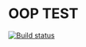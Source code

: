# OOP TEST

[![Build status](https://ci.appveyor.com/api/projects/status/glbk1dmufxtong0i?svg=true)](https://ci.appveyor.com/project/RuslanNikitin39/hw4-oop)
